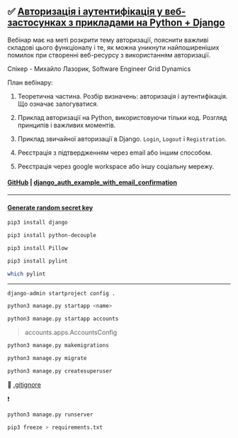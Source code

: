 ## ✅ [Авторизація і аутентифікація у веб-застосунках з прикладами на Python + Django](https://www.youtube.com/watch?v=5QYdpHN8RZo&t=6069s)

Вебінар має на меті розкрити тему авторизації, пояснити важливі складові цього функціоналу і те, як можна уникнути найпоширеніших помилок при створенні веб-ресурсу з використанням авторизації.

Спікер - Михайло Лазорик, Software Engineer Grid Dynamics

План вебінару:

1. Теоретична частина. Розбір визначень: авторизація і аутентифікація. Що означає залогуватися.

2. Приклад авторизації на Python, використовуючи тільки код. Розгляд принципів і важливих моментів.

3. Приклад звичайної авторизації в Django. `Login`, `Logout` і `Registration`.

4. Реєстрація з підтвердженням через email або іншим способом.

5. Реєстрація через google workspace або іншу соціальну мережу.

#### [GitHub](https://github.com/mikolaz27/itvdn_auth_webinar) | [django_auth_example_with_email_confirmation](https://github.com/mikolaz27/itvdn_auth_webinar/tree/main/django_auth_example_with_email_confirmation)

---

#### [Generate random secret key](https://djecrety.ir/)

```bash
pip3 install django
```

```bash
pip3 install python-decouple
```

```bash
pip3 install Pillow
```

```bash
pip3 install pylint
```

```bash
which pylint
```

---

```bash
django-admin startproject config .
```

```bash
python3 manage.py startapp <name>
```

```bash
python3 manage.py startapp accounts
```

> accounts.apps.AccountsConfig

```bash
python3 manage.py makemigrations
```

```bash
python3 manage.py migrate
```

```bash
python3 manage.py createsuperuser
```

🔗 [.gitignore](https://www.toptal.com/developers/gitignore)

❗

```bash
python3 manage.py runserver
```

```bash
pip3 freeze > requirements.txt
```
